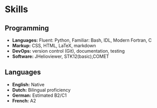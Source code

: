 # Skills

## Programming

- **Languages:** Fluent: Python, Familiar: Bash, IDL, Modern Fortran, C
- **Markup:** CSS, HTML, LaTeX, markdown
- **DevOps:** version control (Git), documentation, testing
- **Software:** JHelioviewer, STK12(basic),COMET

## Languages

- **English:** Native
- **Dutch:** Bilingual proficiency
- **German:** Estimated B2/C1
- **French:** A2